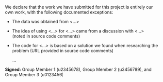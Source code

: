 We declare that the work we have submitted for this project is entirely our own
work, with the following documented exceptions:

- The data was obtained from <...>
- The idea of using <...> for <...> came from a discussion with <...> (noted in source code comments)
- The code for <...> is based on a solution we found when researching the problem (URL provided in source code comments)

    ...

**Signed:** Group Member 1 (u2345678), Group Member 2 (u3456789), and Group Member 3 (u0123456)
